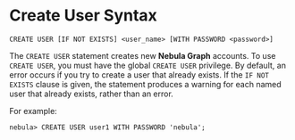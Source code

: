# Create User Syntax

```ngql
CREATE USER [IF NOT EXISTS] <user_name> [WITH PASSWORD <password>]
```

The `CREATE USER` statement creates new **Nebula Graph** accounts. To use `CREATE USER`, you must have the global `CREATE USER` privilege. By default, an error occurs if you try to create a user that already exists. If the `IF NOT EXISTS` clause is given, the statement produces a warning for each named user that already exists, rather than an error.

For example:

```ngql
nebula> CREATE USER user1 WITH PASSWORD 'nebula';
```
